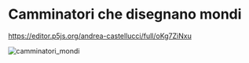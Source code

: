 # Camminatori che disegnano mondi

https://editor.p5js.org/andrea-castellucci/full/oKg7ZiNxu

![camminatori_mondi](https://user-images.githubusercontent.com/75098849/112559624-ab816f80-8dd1-11eb-8c13-afe3ae8d48b5.jpg)
